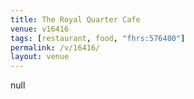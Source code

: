 ```yaml
---
title: The Royal Quarter Cafe
venue: v16416
tags: [restaurant, food, "fhrs:576400"]
permalink: /v/16416/
layout: venue
---
```

null